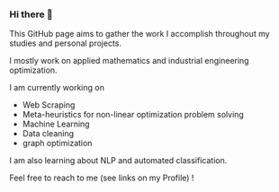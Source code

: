 ### Hi there 👋

This GitHub page aims to gather the work I accomplish throughout my studies and personal projects.

I mostly work on applied mathematics and industrial engineering optimization.

I am currently working on
- Web Scraping
- Meta-heuristics for non-linear optimization problem solving
- Machine Learning
- Data cleaning
- graph optimization

I am also learning about NLP and automated classification.

Feel free to reach to me (see links on my Profile) !
<!--
**Lyreck/Lyreck** is a ✨ _special_ ✨ repository because its `README.md` (this file) appears on your GitHub profile.

Here are some ideas to get you started:

- 🔭 I’m currently working on ...
- 🌱 I’m currently learning ...
- 👯 I’m looking to collaborate on ...
- 🤔 I’m looking for help with ...
- 💬 Ask me about ...
- 📫 How to reach me: ...
- 😄 Pronouns: ...
- ⚡ Fun fact: ...
-->
